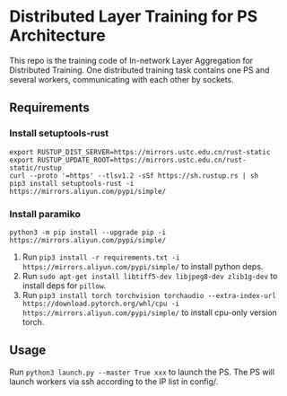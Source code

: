# Distributed Layer Training for PS Architecture

This repo is the training code of In-network Layer Aggregation for Distributed Training. One distributed training task contains one PS and several workers, communicating with each other by sockets.

## Requirements

### Install setuptools-rust

```
export RUSTUP_DIST_SERVER=https://mirrors.ustc.edu.cn/rust-static
export RUSTUP_UPDATE_ROOT=https://mirrors.ustc.edu.cn/rust-static/rustup
curl --proto '=https' --tlsv1.2 -sSf https://sh.rustup.rs | sh
pip3 install setuptools-rust -i https://mirrors.aliyun.com/pypi/simple/
```

### Install paramiko
`python3 -m pip install --upgrade pip -i https://mirrors.aliyun.com/pypi/simple/`

1. Run `pip3 install -r requirements.txt -i https://mirrors.aliyun.com/pypi/simple/` to install python deps.
2. Run `sudo apt-get install libtiff5-dev libjpeg8-dev zlib1g-dev` to install deps for `pillow`.
3. Run `pip3 install torch torchvision torchaudio --extra-index-url https://download.pytorch.org/whl/cpu -i https://mirrors.aliyun.com/pypi/simple/` to install cpu-only version torch.


## Usage

Run `python3 launch.py --master True xxx` to launch the PS. The PS will launch workers via ssh according to the IP list in config/.
